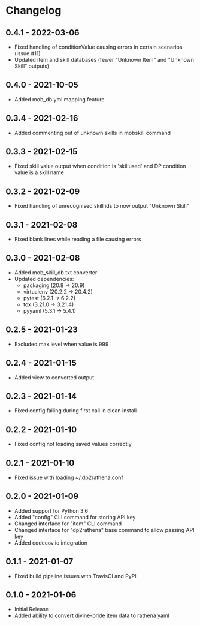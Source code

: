 Changelog
=========

0.4.1 - 2022-03-06
------------------
* Fixed handling of conditionValue causing errors in certain scenarios (issue #11)
* Updated item and skill databases (fewer "Unknown Item" and "Unknown Skill" outputs)

0.4.0 - 2021-10-05
------------------
* Added mob_db.yml mapping feature

0.3.4 - 2021-02-16
------------------
* Added commenting out of unknown skills in mobskill command

0.3.3 - 2021-02-15
------------------
* Fixed skill value output when condition is 'skillused' and DP condition value is a skill name

0.3.2 - 2021-02-09
------------------
* Fixed handling of unrecognised skill ids to now output "Unknown Skill"

0.3.1 - 2021-02-08
------------------
* Fixed blank lines while reading a file causing errors

0.3.0 - 2021-02-08
------------------
* Added mob_skill_db.txt converter
* Updated dependencies:
    - packaging (20.8 -> 20.9)
    - virtualenv (20.2.2 -> 20.4.2)
    - pytest (6.2.1 -> 6.2.2)
    - tox (3.21.0 -> 3.21.4)
    - pyyaml (5.3.1 -> 5.4.1)

0.2.5 - 2021-01-23
------------------
* Excluded max level when value is 999

0.2.4 - 2021-01-15
------------------
* Added view to converted output

0.2.3 - 2021-01-14
------------------
* Fixed config failing during first call in clean install

0.2.2 - 2021-01-10
------------------
* Fixed config not loading saved values correctly

0.2.1 - 2021-01-10
------------------
* Fixed issue with loading ~/.dp2rathena.conf

0.2.0 - 2021-01-09
------------------
* Added support for Python 3.6
* Added "config" CLI command for storing API key
* Changed interface for "item" CLI command
* Changed interface for "dp2rathena" base command to allow passing API key
* Added codecov.io integration

0.1.1 - 2021-01-07
------------------
* Fixed build pipeline issues with TravisCI and PyPI

0.1.0 - 2021-01-06
------------------
* Initial Release
* Added ability to convert divine-pride item data to rathena yaml
